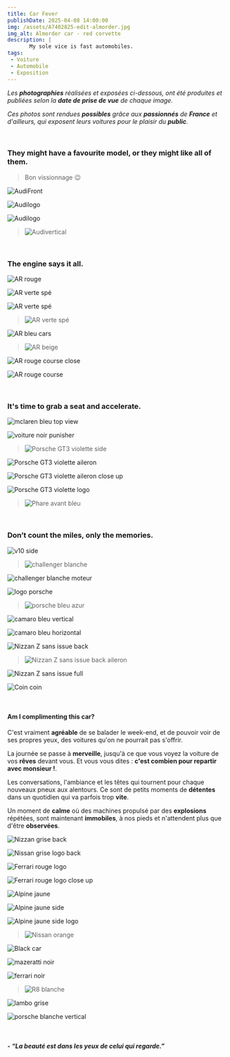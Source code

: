 ```yaml
---
title: Car Fever
publishDate: 2025-04-08 14:00:00
img: /assets/A7402825-edit-almorder.jpg
img_alt: Almorder car - red corvette
description: |
       My sole vice is fast automobiles.
tags:
 - Voiture
 - Automobile
 - Exposition
---
```


*Les **photographies** réalisées et exposées ci-dessous, ont été produites et publiées selon la **date de prise de vue** de chaque image.* 

*Ces photos sont rendues **possibles** grâce aux **passionnés** de **France** et d'ailleurs, qui exposent leurs voitures pour le plaisir du **public**.*

<p>&nbsp;</p>

### They might have a favourite model, or they might like all of them.
> Bon vissionnage 😉

![AudiFront](/assets/carpostertestaudi.jpg)

![Audilogo](/assets/Convertion_111-edit-clean.jpg)

![Audilogo](/assets/Convertion_115-edit-clean.jpg)

>![Audivertical](/assets/Convertion_122-edit-clean.jpg)

<p>&nbsp;</p>

### The engine says it all.

![AR rouge](/assets/A7403752-edit.jpg)

![AR verte spé](/assets/A7403755-edit.jpg)

![AR verte spé](/assets/A7403756-edit.jpg)

>![AR verte spé](/assets/A7403757-edit.jpg)

![AR bleu cars](/assets/A7403760-edit.jpg)

>![AR beige](/assets/A7403762-edit.jpg)

![AR rouge course close](/assets/A7403770-edit.jpg)

![AR rouge course](/assets/A7403768-edit.jpg)

<p>&nbsp;</p>

### It's time to grab a seat and accelerate.

![mclaren bleu top view](/assets/A7403657-edit.jpg)

![voiture noir punisher](/assets/A7403672-edit.jpg)

>![Porsche GT3 violette side](/assets/A7403677-edit.jpg)

![Porsche GT3 violette aileron](/assets/A7403680-edit.jpg)

![Porsche GT3 violette aileron close up](/assets/A7403682-edit.jpg)

![Porsche GT3 violette logo](/assets/A7403690-edit.jpg)

>![Phare avant bleu](/assets/A7403694-edit.jpg)

<p>&nbsp;</p>


### Don’t count the miles, only the memories.

![v10 side](/assets/A7402808-edit.jpg)

>![challenger blanche](/assets/A7402836-edit.jpg)

![challenger blanche moteur](/assets/A7402864-edit.jpg)

![logo porsche](/assets/A7402871-edit.jpg)

>![porsche bleu azur](/assets/A7402887-edit.jpg)

![camaro bleu vertical](/assets/A7402927-edit.jpg)

![camaro bleu horizontal](/assets/A7402931-edit.jpg)

![Nizzan Z sans issue back](/assets/A7402946-edit.jpg)

>![Nizzan Z sans issue back aileron](/assets/A7402952-edit.jpg)

![Nizzan Z sans issue full](/assets/A7403009-edit.jpg)

![Coin coin](/assets/A7402981-edit.jpg)

<p>&nbsp;</p>


#### Am I complimenting this car?

C'est vraiment **agréable** de se balader le week-end, et de pouvoir voir de ses propres yeux, des voitures qu'on ne pourrait pas s'offrir.

La journée se passe à **merveille**, jusqu'à ce que vous voyez la voiture de vos **rêves** devant vous. Et vous vous dites : **c'est combien pour repartir avec monsieur !**.

Les conversations, l'ambiance et les têtes qui tournent pour chaque nouveaux pneux aux alentours. Ce sont de petits moments de **détentes** dans un quotidien qui va parfois trop **vite**. 

Un moment de **calme** où des machines propulsé par des **explosions** répétées, sont maintenant **immobiles**, à nos pieds et n'attendent plus que d'être **observées**.

![Nizzan grise back](/assets/A7402648-edit.jpg)

![Nissan grise logo back](/assets/A7402653-edit.jpg)

![Ferrari rouge logo](/assets/A7402665-edit.jpg)

![Ferrari rouge logo close up](/assets/A7402666-edit.jpg)

![Alpine jaune](/assets/A7402825-edit-noplaque.jpg)

![Alpine jaune side](/assets/A7402674-edit.jpg)

![Alpine jaune side logo](/assets/A7402677-edit.jpg)

>![Nissan orange](/assets/A7402687-edit.jpg)

![Black car](/assets/A7402699-edit.jpg)

![mazeratti noir](/assets/A7402705-edit.jpg)

![ferrari noir](/assets/A7402723-edit.jpg)

>![R8 blanche](/assets/A7402743-edit.jpg)

![lambo grise](/assets/A7402783-edit.jpg)

![porsche blanche vertical](/assets/A7402793-edit.jpg)


<p>&nbsp;</p>

##### - *“La beauté est dans les yeux de celui qui regarde.”*
